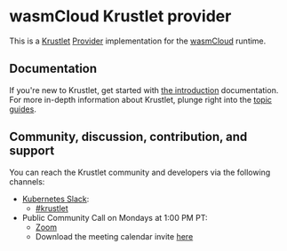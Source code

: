 # wasmCloud Krustlet provider

This is a [Krustlet](https://github.com/deislabs/krustlet)
[Provider](https://github.com/deislabs/krustlet/blob/master/docs/topics/architecture.md#providers)
implementation for the [wasmCloud](https://github.com/wasmCloud/wasmCloud) runtime.

## Documentation

If you're new to Krustlet, get started with [the
introduction](https://github.com/deislabs/krustlet/blob/master/docs/intro/README.md) documentation.
For more in-depth information about Krustlet, plunge right into the [topic
guides](https://github.com/deislabs/krustlet/blob/master/docs/topics/README.md).

## Community, discussion, contribution, and support

You can reach the Krustlet community and developers via the following channels:

- [Kubernetes Slack](https://kubernetes.slack.com):
  - [#krustlet](https://kubernetes.slack.com/messages/krustlet)
- Public Community Call on Mondays at 1:00 PM PT:
  - [Zoom](https://us04web.zoom.us/j/71695031152?pwd=T0g1d0JDZVdiMHpNNVF1blhxVC9qUT09)
  - Download the meeting calendar invite
    [here](https://raw.githubusercontent.com/deislabs/krustlet/master/docs/community/assets/community_meeting.ics)
